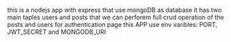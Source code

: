 this is a nodejs app with express that use mongoDB as database it has two main taples users and posts that we can perforem full crud operation of the posts and users for authentication page
this APP use env varibles: PORT, JWT_SECRET and MONGODB_URI 